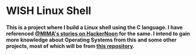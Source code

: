 # WISH Linux Shell

#### This is a project where I build a Linux shell using the C language. I have referenced [@MIMA's stories on HackerNoon](https://hackernoon.com/u/MIMA) for the same. I intend to gain more knowledge about Operating Systems from this and some other projects, most of which will be from [this repository](https://github.com/remzi-arpacidusseau/ostep-projects).